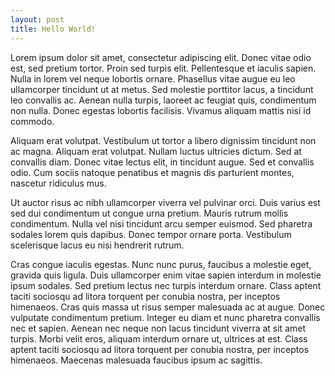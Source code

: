 ```yaml
---
layout: post
title: Hello World!
---
```

Lorem ipsum dolor sit amet, consectetur adipiscing elit. Donec vitae odio est, sed pretium tortor. Proin sed turpis elit. Pellentesque et iaculis sapien. Nulla in lorem vel neque lobortis ornare. Phasellus vitae augue eu leo ullamcorper tincidunt ut at metus. Sed molestie porttitor lacus, a tincidunt leo convallis ac. Aenean nulla turpis, laoreet ac feugiat quis, condimentum non nulla. Donec egestas lobortis facilisis. Vivamus aliquam mattis nisi id commodo.

Aliquam erat volutpat. Vestibulum ut tortor a libero dignissim tincidunt non ac magna. Aliquam erat volutpat. Nullam luctus ultricies dictum. Sed at convallis diam. Donec vitae lectus elit, in tincidunt augue. Sed et convallis odio. Cum sociis natoque penatibus et magnis dis parturient montes, nascetur ridiculus mus.

Ut auctor risus ac nibh ullamcorper viverra vel pulvinar orci. Duis varius est sed dui condimentum ut congue urna pretium. Mauris rutrum mollis condimentum. Nulla vel nisi tincidunt arcu semper euismod. Sed pharetra sodales lorem quis dapibus. Donec tempor ornare porta. Vestibulum scelerisque lacus eu nisi hendrerit rutrum.

Cras congue iaculis egestas. Nunc nunc purus, faucibus a molestie eget, gravida quis ligula. Duis ullamcorper enim vitae sapien interdum in molestie ipsum sodales. Sed pretium lectus nec turpis interdum ornare. Class aptent taciti sociosqu ad litora torquent per conubia nostra, per inceptos himenaeos. Cras quis massa ut risus semper malesuada ac at augue. Donec vulputate condimentum pretium. Integer eu diam et nunc pharetra convallis nec et sapien. Aenean nec neque non lacus tincidunt viverra at sit amet turpis. Morbi velit eros, aliquam interdum ornare ut, ultrices at est. Class aptent taciti sociosqu ad litora torquent per conubia nostra, per inceptos himenaeos. Maecenas malesuada faucibus ipsum ac sagittis.
